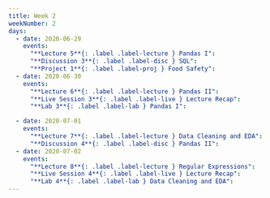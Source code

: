 ```yaml
---
title: Week 2
weekNumber: 2
days:
  - date: 2020-06-29
    events:
      "**Lecture 5**{: .label .label-lecture } Pandas I":
      "**Discussion 3**{: .label .label-disc } SQL":
      "**Project 1**{: .label .label-proj } Food Safety":
  - date: 2020-06-30
    events:
      "**Lecture 6**{: .label .label-lecture } Pandas II":
      "**Live Session 3**{: .label .label-live } Lecture Recap":
      "**Lab 3**{: .label .label-lab } Pandas I":

  - date: 2020-07-01
    events:
      "**Lecture 7**{: .label .label-lecture } Data Cleaning and EDA":
      "**Discussion 4**{: .label .label-disc } Pandas II":
  - date: 2020-07-02
    events:
      "**Lecture 8**{: .label .label-lecture } Regular Expressions":
      "**Live Session 4**{: .label .label-live } Lecture Recap":
      "**Lab 4**{: .label .label-lab } Data Cleaning and EDA":
---
```

